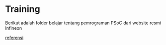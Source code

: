 # Training

Berikut adalah folder belajar tentang pemrograman PSoC dari website resmi Infineon

[referensi](https://github.com/Infineon/training-modustoolbox)
